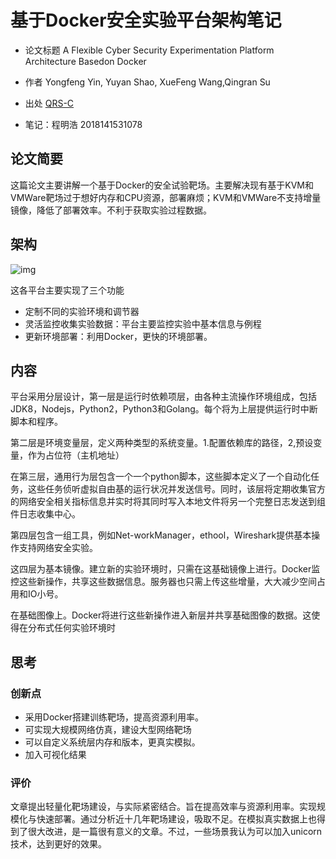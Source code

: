 # 基于Docker安全实验平台架构笔记

* 论文标题 A Flexible Cyber Security Experimentation Platform Architecture Basedon Docker 
* 作者 Yongfeng Yin, Yuyan Shao, XueFeng Wang,Qingran Su 

* 出处 [QRS-C]('https://ieeexplore.ieee.org/abstract/document/8859512/'')

* 笔记：程明浩 2018141531078

## 论文简要

这篇论文主要讲解一个基于Docker的安全试验靶场。主要解决现有基于KVM和VMWare靶场过于想好内存和CPU资源，部署麻烦；KVM和VMWare不支持增量镜像，降低了部署效率。不利于获取实验过程数据。

## 架构

![img](https://wx1.sbimg.cn/2020/04/28/b0789346a813b42fdba8ec1eb77c716c.png)

这各平台主要实现了三个功能

* 定制不同的实验环境和调节器
* 灵活监控收集实验数据：平台主要监控实验中基本信息与例程
* 更新环境部署：利用Docker，更快的环境部署。

## 内容

平台采用分层设计，第一层是运行时依赖项层，由各种主流操作环境组成，包括JDK8，Nodejs，Python2，Python3和Golang。每个将为上层提供运行时中断脚本和程序。

第二层是环境变量层，定义两种类型的系统变量。1.配置依赖库的路径，2,预设变量，作为占位符（主机地址）

在第三层，通用行为层包含一个一个python脚本，这些脚本定义了一个自动化任务，这些任务侦听虚拟自由基的运行状况并发送信号。同时，该层将定期收集官方的网络安全相关指标信息并实时将其同时写入本地文件将另一个完整日志发送到组件日志收集中心。

第四层包含一组工具，例如Net-workManager，ethool，Wireshark提供基本操作支持网络安全实验。

这四层为基本镜像。建立新的实验环境时，只需在这基础镜像上进行。Docker监控这些新操作，共享这些数据信息。服务器也只需上传这些增量，大大减少空间占用和IO小号。

在基础图像上。Docker将进行这些新操作进入新层并共享基础图像的数据。这使得在分布式任何实验环境时

## 思考

###  创新点

* 采用Docker搭建训练靶场，提高资源利用率。
* 可实现大规模网络仿真，建设大型网络靶场
* 可以自定义系统层内存和版本，更真实模拟。
* 加入可视化结果



### 评价

​	文章提出轻量化靶场建设，与实际紧密结合。旨在提高效率与资源利用率。实现规模化与快速部署。通过分析近十几年靶场建设，吸取不足。在模拟真实数据上也得到了很大改进，是一篇很有意义的文章。不过，一些场景我认为可以加入unicorn技术，达到更好的效果。

